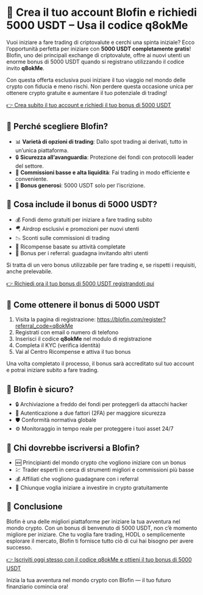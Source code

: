 <h1>🎉 Crea il tuo account Blofin e richiedi 5000 USDT – Usa il codice <strong>q8okMe</strong></h1>
  <p>Vuoi iniziare a fare trading di criptovalute e cerchi una spinta iniziale? Ecco l’opportunità perfetta per iniziare con <strong>5000 USDT completamente gratis</strong>! Blofin, uno dei principali exchange di criptovalute, offre ai nuovi utenti un enorme bonus di 5000 USDT quando si registrano utilizzando il codice invito <strong>q8okMe</strong>.</p>
  <p>Con questa offerta esclusiva puoi iniziare il tuo viaggio nel mondo delle crypto con fiducia e meno rischi. Non perdere questa occasione unica per ottenere crypto gratuite e aumentare il tuo potenziale di trading!</p>
  <p><a href="https://blofin.com/register?referral_code=q8okMe">👉 Crea subito il tuo account e richiedi il tuo bonus di 5000 USDT</a></p>



<h2>🚀 Perché scegliere Blofin?</h2>
  <ul>
    <li>📊 <strong>Varietà di opzioni di trading</strong>: Dallo spot trading ai derivati, tutto in un’unica piattaforma.</li>
    <li>🔒 <strong>Sicurezza all’avanguardia</strong>: Protezione dei fondi con protocolli leader del settore.</li>
    <li>💸 <strong>Commissioni basse e alta liquidità</strong>: Fai trading in modo efficiente e conveniente.</li>
    <li>🏅 <strong>Bonus generosi</strong>: 5000 USDT solo per l’iscrizione.</li>
  </ul>



<h2>🎁 Cosa include il bonus di 5000 USDT?</h2>
  <ul>
    <li>💰 Fondi demo gratuiti per iniziare a fare trading subito</li>
    <li>🪂 Airdrop esclusivi e promozioni per nuovi utenti</li>
    <li>📉 Sconti sulle commissioni di trading</li>
    <li>🎯 Ricompense basate su attività completate</li>
    <li>🤝 Bonus per i referral: guadagna invitando altri utenti</li>
  </ul>
  <p>Si tratta di un vero bonus utilizzabile per fare trading e, se rispetti i requisiti, anche prelevabile.</p>
  <p><a href="https://blofin.com/register?referral_code=q8okMe">👉 Richiedi ora il tuo bonus di 5000 USDT registrandoti qui</a></p>



<h2>📝 Come ottenere il bonus di 5000 USDT</h2>
  <ol>
    <li>Visita la pagina di registrazione: <a href="https://blofin.com/register?referral_code=q8okMe">https://blofin.com/register?referral_code=q8okMe</a></li>
    <li>Registrati con email o numero di telefono</li>
    <li>Inserisci il codice <strong>q8okMe</strong> nel modulo di registrazione</li>
    <li>Completa il KYC (verifica identità)</li>
    <li>Vai al Centro Ricompense e attiva il tuo bonus</li>
  </ol>
  <p>Una volta completato il processo, il bonus sarà accreditato sul tuo account e potrai iniziare subito a fare trading.</p>



<h2>🔐 Blofin è sicuro?</h2>
  <ul>
    <li>🔒 Archiviazione a freddo dei fondi per proteggerli da attacchi hacker</li>
    <li>📲 Autenticazione a due fattori (2FA) per maggiore sicurezza</li>
    <li>🛡️ Conformità normativa globale</li>
    <li>⚙️ Monitoraggio in tempo reale per proteggere i tuoi asset 24/7</li>
  </ul>

<h2>🎯 Chi dovrebbe iscriversi a Blofin?</h2>
  <ul>
    <li>🆕 Principianti del mondo crypto che vogliono iniziare con un bonus</li>
    <li>💹 Trader esperti in cerca di strumenti migliori e commissioni più basse</li>
    <li>💰 Affiliati che vogliono guadagnare con i referral</li>
    <li>🚀 Chiunque voglia iniziare a investire in crypto gratuitamente</li>
  </ul>



<h2>🎉 Conclusione</h2>
  <p>Blofin è una delle migliori piattaforme per iniziare la tua avventura nel mondo crypto. Con un bonus di benvenuto di 5000 USDT, non c’è momento migliore per iniziare. Che tu voglia fare trading, HODL o semplicemente esplorare il mercato, Blofin ti fornisce tutto ciò di cui hai bisogno per avere successo.</p>
  <p><a href="https://blofin.com/register?referral_code=q8okMe">👉 Iscriviti oggi stesso con il codice q8okMe e ottieni il tuo bonus di 5000 USDT</a></p>
  <p>Inizia la tua avventura nel mondo crypto con Blofin — il tuo futuro finanziario comincia ora!</p>
</body>
</html>
